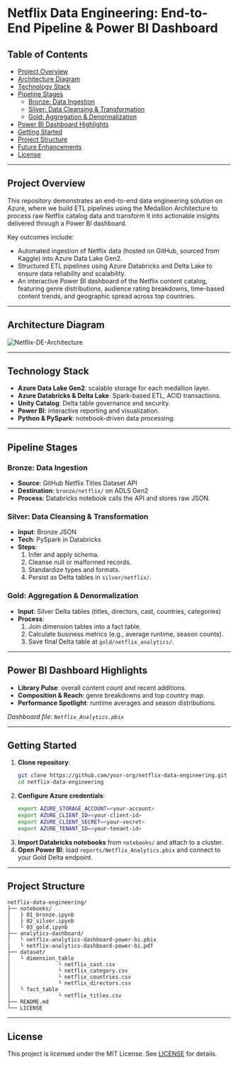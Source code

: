 
# Netflix Data Engineering: End-to-End Pipeline & Power BI Dashboard

## Table of Contents
- [Project Overview](#project-overview)
- [Architecture Diagram](#architecture-diagram)
- [Technology Stack](#technology-stack)
- [Pipeline Stages](#pipeline-stages)
  - [Bronze: Data Ingestion](#bronze-data-ingestion)
  - [Silver: Data Cleansing & Transformation](#silver-data-cleansing--transformation)
  - [Gold: Aggregation & Denormalization](#gold-aggregation--denormalization)
- [Power BI Dashboard Highlights](#power-bi-dashboard-highlights)
- [Getting Started](#getting-started)
- [Project Structure](#project-structure)
- [Future Enhancements](#future-enhancements)
- [License](#license)

---

## Project Overview
This repository demonstrates an end-to-end data engineering solution on Azure, where we build ETL pipelines using the Medallion Architecture to process raw Netflix catalog data and transform it into actionable insights delivered through a Power BI dashboard.

Key outcomes include:
- Automated ingestion of Netflix data (hosted on GitHub, sourced from Kaggle) into Azure Data Lake Gen2.
- Structured ETL pipelines using Azure Databricks and Delta Lake to ensure data reliability and scalability.
- An interactive Power BI dashboard of the Netflix content catalog, featuring genre distributions, audience rating breakdowns, time-based content trends, and geographic spread across top countries.

---

## Architecture Diagram

![Netflix-DE-Architecture](https://raw.githubusercontent.com/adityarajendrashanbhag/repo/main/images/netflix-data-engineering-architecture.jpg)


---

## Technology Stack
- **Azure Data Lake Gen2**: scalable storage for each medallion layer.
- **Azure Databricks & Delta Lake**: Spark-based ETL, ACID transactions.
- **Unity Catalog**: Delta table governance and security.
- **Power BI**: interactive reporting and visualization.
- **Python & PySpark**: notebook-driven data processing.

---

## Pipeline Stages

### Bronze: Data Ingestion  
- **Source**: GitHub Netflix Titles Dataset API  
- **Destination**: `bronze/netflix/` on ADLS Gen2  
- **Process**: Databricks notebook calls the API and stores raw JSON.  

### Silver: Data Cleansing & Transformation  
- **Input**: Bronze JSON  
- **Tech**: PySpark in Databricks  
- **Steps**:
  1. Infer and apply schema.  
  2. Cleanse null or malformed records.  
  3. Standardize types and formats.  
  4. Persist as Delta tables in `silver/netflix/`.  

### Gold: Aggregation & Denormalization  
- **Input**: Silver Delta tables (titles, directors, cast, countries, categories)  
- **Process**:
  1. Join dimension tables into a fact table.  
  2. Calculate business metrics (e.g., average runtime, season counts).  
  3. Save final Delta table at `gold/netflix_analytics/`.  

---

## Power BI Dashboard Highlights
- **Library Pulse**: overall content count and recent additions.  
- **Composition & Reach**: genre breakdowns and top country map.  
- **Performance Spotlight**: runtime averages and season distributions.  

*Dashboard file: `Netflix_Analytics.pbix`*

---

## Getting Started

1. **Clone repository**:
   ```bash
   git clone https://github.com/your-org/netflix-data-engineering.git
   cd netflix-data-engineering
   ```
2. **Configure Azure credentials**:
   ```bash
   export AZURE_STORAGE_ACCOUNT=<your-account>
   export AZURE_CLIENT_ID=<your-client-id>
   export AZURE_CLIENT_SECRET=<your-secret>
   export AZURE_TENANT_ID=<your-tenant-id>
   ```
3. **Import Databricks notebooks** from `notebooks/` and attach to a cluster.
4. **Open Power BI**: load `reports/Netflix_Analytics.pbix` and connect to your Gold Delta endpoint.

---

## Project Structure
```
netflix-data-engineering/
├── notebooks/        
│   ├ 01_bronze.ipynb
│   ├ 02_silver.ipynb
│   └ 03_gold.ipynb
├── analytics-dashboard/          
│   └ netflix-analytics-dashboard-power-bi.pbix
|   └ netflix-analytics-dashboard-power-bi.pdf
├── dataset/             
│   └ dimension_table
│               └ netflix_cast.csv
│               └ netflix_category.csv
│               └ netflix_countries.csv
│               └ netflix_directors.csv
│   └ fact_table
│               └ netflix_titles.csv
├── README.md
└── LICENSE
```

---

## License
This project is licensed under the MIT License. See [LICENSE](LICENSE) for details.
